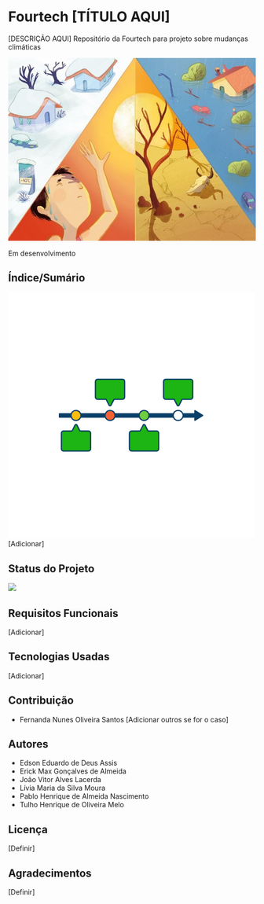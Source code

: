 # Fourtech [TÍTULO AQUI]

[DESCRIÇÃO AQUI] Repositório da Fourtech para projeto sobre mudanças climáticas

![Banner](https://github.com/tulhomelo/fourtech/blob/main/750x553_40f64960cd3e26da876f705219fa27f4.jpg?raw=true)


Em desenvolvimento

## Índice/Sumário

<img src="./images/Timeline_Outline.png">
[Adicionar]

## Status do Projeto
<img src="https://user-images.githubusercontent.com/5217328/137244727-aeafcdbf-bd68-49b7-872f-896f2c048362.png" height="200px">

## Requisitos Funcionais 

[Adicionar]

## Tecnologias Usadas

[Adicionar]

## Contribuição

- Fernanda Nunes Oliveira Santos
[Adicionar outros se for o caso]

## Autores

- Edson Eduardo de Deus Assis
- Erick Max Gonçalves de Almeida
- João Vitor Alves Lacerda
- Lívia Maria da Silva Moura
- Pablo Henrique de Almeida Nascimento
- Tulho Henrique de Oliveira Melo

## Licença
[Definir]

## Agradecimentos
[Definir]
